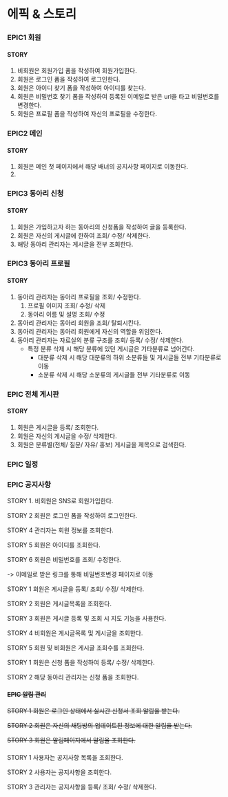 # 에픽 & 스토리

### EPIC1  회원

#### STORY

1. 비회원은 회원가입 폼을 작성하여 회원가입한다.
2. 회원은 로그인 폼을 작성하여 로그인한다.
3. 회원은 아이디 찾기 폼을 작성하여 아이디를 찾는다.
4. 회원은 비밀번호 찾기 폼을 작성하여 등록된 이메일로 받은 url을 타고 비밀번호를 변경한다.
5. 회원은 프로필 폼을 작성하여 자신의 프로필을 수정한다.

### 

### EPIC2 메인

#### STORY

1. 회원은 메인 첫 페이지에서 해당 배너의 공지사항 페이지로 이동한다.
2. 

### 

### EPIC3 동아리 신청

#### STORY

1. 회원은 가입하고자 하는 동아리의 신청폼을 작성하여 글을 등록한다.
2. 회원은 자신의 게시글에 한하여 조회/ 수정/ 삭제한다.
3. 해당 동아리 관리자는 게시글을 전부 조회한다.

### 

### EPIC3 동아리 프로필

#### STORY

1. 동아리 관리자는 동아리 프로필을 조회/ 수정한다.
   1. 프로필 이미지 조회/ 수정/ 삭제
   2. 동아리 이름 및 설명 조회/ 수정
2. 동아리 관리자는 동아리 회원을 조회/ 탈퇴시킨다.
3. 동아리 관리자는 동아리 회원에게 자신의 역할을 위임한다.
4. 동아리 관리자는 자료실의 분류 구조를 조회/ 등록/ 수정/ 삭제한다.
   - 특정 분류 삭제 시 해당 분류에 있던 게시글은 기타분류로 넘어간다.
     - 대분류 삭제 시 해당 대분류의 하위 소분류들 및 게시글들 전부 기타분류로 이동
     - 소분류 삭제 시 해당 소분류의 게시글들 전부 기타분류로 이동



### EPIC 전체 게시판

#### STORY

1. 회원은 게시글을 등록/ 조회한다.
2. 회원은 자신의 게시글을 수정/ 삭제한다.
3. 회원은 분류별(전체/ 질문/ 자유/ 홍보) 게시글을 제목으로 검색한다.



### EPIC 일정

### EPIC  공지사항







STORY 1. 비회원은 SNS로 회원가입한다.

STORY 2 회원은 로그인 폼을 작성하여 로그인한다.

STORY 4 관리자는 회원 정보를 조회한다.

STORY 5 회원은 아이디를 조회한다.

STORY 6 회원은 비밀번호를 조회/ 수정한다. 

-> 이메일로 받은 링크를 통해 비밀번호변경 페이지로 이동



STORY 1 회원은 게시글을 등록/ 조회/ 수정/ 삭제한다.

STORY 2 회원은 게시글목록을 조회한다.

STORY 3 회원은 게시글 등록 및 조회 시 지도 기능을 사용한다.

STORY 4 비회원은 게시글목록 및 게시글을 조회한다.

STORY 5 회원 및 비회원은 게시글 조회수를 조회한다.



STORY 1 회원은 신청 폼을 작성하여 등록/ 수정/ 삭제한다.

STORY 2 해당 동아리 관리자는 신청 폼을 조회한다.



#### ~~EPIC 알림 관리~~

~~STORY 1 회원은 로그인 상태에서 실시간 신청서 조회 알림을 받는다.~~

~~STORY 2 회원은 자신의 채팅방의 업데이트된 정보에 대한 알림을 받는다.~~

~~STORY 3 회원은 알림페이지에서 알림을 조회한다.~~



#### 

 STORY 1 사용자는 공지사항 목록을 조회한다.

STORY 2  사용자는 공지사항을 조회한다.

STORY 3 관리자는 공지사항을 등록/ 조회/ 수정/ 삭제한다.



#### 











